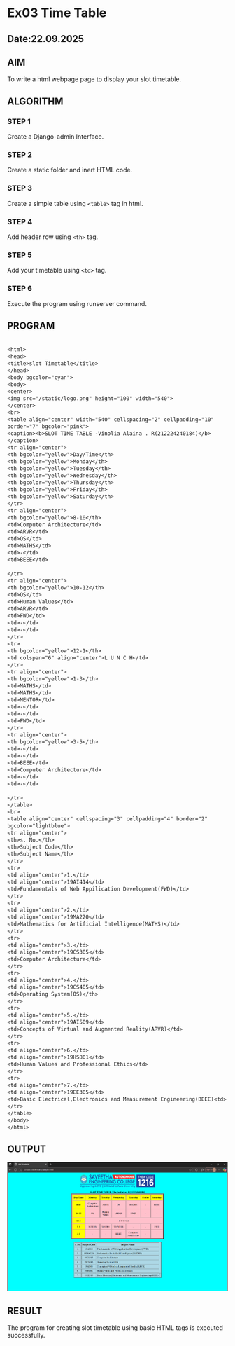 # Ex03 Time Table
## Date:22.09.2025

## AIM
To write a html webpage page to display your slot timetable.

## ALGORITHM
### STEP 1
Create a Django-admin Interface.

### STEP 2
Create a static folder and inert HTML code.

### STEP 3
Create a simple table using ```<table>``` tag in html.

### STEP 4
Add header row using ```<th>``` tag.

### STEP 5
Add your timetable using ```<td>``` tag.

### STEP 6
Execute the program using runserver command.

## PROGRAM
```

<html>
<head>
<title>slot Timetable</title>    
</head>
<body bgcolor="cyan">
<body>
<center>
<img src="/static/logo.png" height="100" width="540">
</center>
<br>
<table align="center" width="540" cellspacing="2" cellpadding="10" border="7" bgcolor="pink">
<caption><b>SLOT TIME TABLE -Vinolia Alaina . R(212224240184)</b></caption>
<tr align="center">
<th bgcolor="yellow">Day/Time</th>
<th bgcolor="yellow">Monday</th>
<th bgcolor="yellow">Tuesday</th>
<th bgcolor="yellow">Wednesday</th>
<th bgcolor="yellow">Thursday</th>
<th bgcolor="yellow">Friday</th>
<th bgcolor="yellow">Saturday</th>
</tr>
<tr align="center">
<th bgcolor="yellow">8-10</th>
<td>Computer Architecture</td>
<td>ARVR</td>
<td>OS</td>
<td>MATHS</td>
<td>-</td>
<td>BEEE</td>

</tr>
<tr align="center">
<th bgcolor="yellow">10-12</th>
<td>OS</td>
<td>Human Values</td>
<td>ARVR</td>
<td>FWD</td>
<td>-</td>
<td>-</td>
</tr>
<tr>
<th bgcolor="yellow">12-1</th>
<td colspan="6" align="center">L U N C H</td>
</tr>
<tr align="center">
<th bgcolor="yellow">1-3</th>
<td>MATHS</td>
<td>MATHS</td>
<td>MENTOR</td>
<td>-</td>
<td>-</td>
<td>FWD</td>
</tr>
<tr align="center">
<th bgcolor="yellow">3-5</th>
<td>-</td>
<td>-</td>
<td>BEEE</td>
<td>Computer Architecture</td>
<td>-</td>
<td>-</td>

</tr>
</table>
<br>
<table align="center" cellspacing="3" cellpadding="4" border="2" bgcolor="lightblue">
<tr align="center">
<th>s. No.</th>
<th>Subject Code</th>
<th>Subject Name</th>
</tr>
<tr>
<td align="center">1.</td>
<td align="center">19AI414</td>
<td>Fundamentals of Web Appilication Development(FWD)</td>
</tr>
<tr>
<td align="center">2.</td>
<td align="center">19MA220</td>
<td>Mathematics for Artificial Intelligence(MATHS)</td>
</tr>
<tr>
<td align="center">3.</td>
<td align="center">19CS305</td>
<td>Computer Architecture</td>
</tr>
<tr>
<td align="center">4.</td>
<td align="center">19CS405</td>
<td>Operating System(OS)</th>
</tr>
<tr>
<td align="center">5.</td>
<td align="center">19AI509</td>
<td>Concepts of Virtual and Augmented Reality(ARVR)</td>
</tr>
<tr>
<td align="center">6.</td>
<td align="center">19HS801</td>
<td>Human Values and Professional Ethics</td>
</tr>
<tr>
<td align="center">7.</td>
<td align="center">19EE305</td>
<td>Basic Electrical,Electronics and Measurement Engineering(BEEE)<td>
</tr>
</table>
</body>
</html>
```

## OUTPUT
![alt text](<Screenshot 2025-09-25 115405.png>)

## RESULT
The program for creating slot timetable using basic HTML tags is executed successfully.
